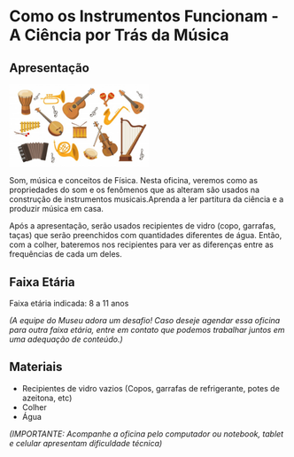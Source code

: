 # Como os Instrumentos Funcionam - A Ciência por Trás da Música

## Apresentação
<img src="instrumentos musicais.jpg" width="50%" height="50%">

Som, música e conceitos de Física. Nesta oficina, veremos como as propriedades do som e os fenômenos que as alteram são usados na construção de instrumentos musicais.Aprenda a ler partitura da ciência e a produzir música em casa.

Após a apresentação, serão usados recipientes de vidro (copo, garrafas, taças) que serão preenchidos com quantidades diferentes de água. Então, com a colher, bateremos nos recipientes para ver as diferenças entre as frequências de cada um deles.

## Faixa Etária

Faixa etária indicada: 8 a 11 anos

*(A equipe do Museu adora um desafio! Caso deseje agendar essa oficina para outra faixa etária, entre em contato que podemos trabalhar juntos em uma adequação de conteúdo.)*

## Materiais

* Recipientes de vidro vazios (Copos, garrafas de refrigerante, potes de azeitona, etc)
* Colher
* Água

*(IMPORTANTE: Acompanhe a oficina pelo computador ou notebook, tablet e celular apresentam dificuldade técnica)*


